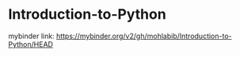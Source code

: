 # Introduction-to-Python
mybinder link: https://mybinder.org/v2/gh/mohlabib/Introduction-to-Python/HEAD
